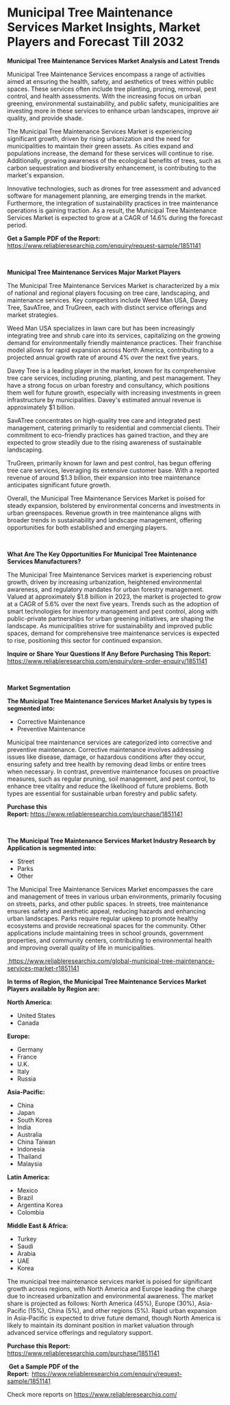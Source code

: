 <p><h1>Municipal Tree Maintenance Services Market Insights, Market Players and Forecast Till 2032</h1></p><p><strong>Municipal Tree Maintenance Services Market Analysis and Latest Trends</strong></p>
<p><p>Municipal Tree Maintenance Services encompass a range of activities aimed at ensuring the health, safety, and aesthetics of trees within public spaces. These services often include tree planting, pruning, removal, pest control, and health assessments. With the increasing focus on urban greening, environmental sustainability, and public safety, municipalities are investing more in these services to enhance urban landscapes, improve air quality, and provide shade.</p><p>The Municipal Tree Maintenance Services Market is experiencing significant growth, driven by rising urbanization and the need for municipalities to maintain their green assets. As cities expand and populations increase, the demand for these services will continue to rise. Additionally, growing awareness of the ecological benefits of trees, such as carbon sequestration and biodiversity enhancement, is contributing to the market's expansion.</p><p>Innovative technologies, such as drones for tree assessment and advanced software for management planning, are emerging trends in the market. Furthermore, the integration of sustainability practices in tree maintenance operations is gaining traction. As a result, the Municipal Tree Maintenance Services Market is expected to grow at a CAGR of 14.6% during the forecast period.</p></p>
<p><strong>Get a Sample PDF of the Report:&nbsp;</strong> <a href="https://www.reliableresearchiq.com/enquiry/request-sample/1851141?utm_campaign=3058&utm_medium=2&utm_source=Github&utm_content=ia&utm_term=26032025&utm_id=municipal-tree-maintenance-services">https://www.reliableresearchiq.com/enquiry/request-sample/1851141</a></p>
<p>&nbsp;</p>
<p><strong>Municipal Tree Maintenance Services Major Market Players</strong></p>
<p><p>The Municipal Tree Maintenance Services Market is characterized by a mix of national and regional players focusing on tree care, landscaping, and maintenance services. Key competitors include Weed Man USA, Davey Tree, SavATree, and TruGreen, each with distinct service offerings and market strategies.</p><p>Weed Man USA specializes in lawn care but has been increasingly integrating tree and shrub care into its services, capitalizing on the growing demand for environmentally friendly maintenance practices. Their franchise model allows for rapid expansion across North America, contributing to a projected annual growth rate of around 4% over the next five years.</p><p>Davey Tree is a leading player in the market, known for its comprehensive tree care services, including pruning, planting, and pest management. They have a strong focus on urban forestry and consultancy, which positions them well for future growth, especially with increasing investments in green infrastructure by municipalities. Davey's estimated annual revenue is approximately $1 billion.</p><p>SavATree concentrates on high-quality tree care and integrated pest management, catering primarily to residential and commercial clients. Their commitment to eco-friendly practices has gained traction, and they are expected to grow steadily due to the rising awareness of sustainable landscaping.</p><p>TruGreen, primarily known for lawn and pest control, has begun offering tree care services, leveraging its extensive customer base. With a reported revenue of around $1.3 billion, their expansion into tree maintenance anticipates significant future growth.</p><p>Overall, the Municipal Tree Maintenance Services Market is poised for steady expansion, bolstered by environmental concerns and investments in urban greenspaces. Revenue growth in tree maintenance aligns with broader trends in sustainability and landscape management, offering opportunities for both established and emerging players.</p></p>
<p>&nbsp;</p>
<p><strong>What Are The Key Opportunities For Municipal Tree Maintenance Services Manufacturers?</strong></p>
<p><p>The Municipal Tree Maintenance Services market is experiencing robust growth, driven by increasing urbanization, heightened environmental awareness, and regulatory mandates for urban forestry management. Valued at approximately $1.8 billion in 2023, the market is projected to grow at a CAGR of 5.6% over the next five years. Trends such as the adoption of smart technologies for inventory management and pest control, along with public-private partnerships for urban greening initiatives, are shaping the landscape. As municipalities strive for sustainability and improved public spaces, demand for comprehensive tree maintenance services is expected to rise, positioning this sector for continued expansion.</p></p>
<p><strong>Inquire or Share Your Questions If Any Before Purchasing This Report:</strong> <a href="https://www.reliableresearchiq.com/enquiry/pre-order-enquiry/1851141?utm_campaign=3058&utm_medium=2&utm_source=Github&utm_content=ia&utm_term=26032025&utm_id=municipal-tree-maintenance-services">https://www.reliableresearchiq.com/enquiry/pre-order-enquiry/1851141</a></p>
<p>&nbsp;</p>
<p><strong>Market Segmentation</strong></p>
<p><strong>The Municipal Tree Maintenance Services Market Analysis by types is segmented into:</strong></p>
<p><ul><li>Corrective Maintenance</li><li>Preventive Maintenance</li></ul></p>
<p><p>Municipal tree maintenance services are categorized into corrective and preventive maintenance. Corrective maintenance involves addressing issues like disease, damage, or hazardous conditions after they occur, ensuring safety and tree health by removing dead limbs or entire trees when necessary. In contrast, preventive maintenance focuses on proactive measures, such as regular pruning, soil management, and pest control, to enhance tree vitality and reduce the likelihood of future problems. Both types are essential for sustainable urban forestry and public safety.</p></p>
<p><strong>Purchase this Report:&nbsp;</strong><a href="https://www.reliableresearchiq.com/purchase/1851141?utm_campaign=3058&utm_medium=2&utm_source=Github&utm_content=ia&utm_term=26032025&utm_id=municipal-tree-maintenance-services">https://www.reliableresearchiq.com/purchase/1851141</a></p>
<p>&nbsp;</p>
<p><strong>The Municipal Tree Maintenance Services Market Industry Research by Application is segmented into:</strong></p>
<p><ul><li>Street</li><li>Parks</li><li>Other</li></ul></p>
<p><p>The Municipal Tree Maintenance Services Market encompasses the care and management of trees in various urban environments, primarily focusing on streets, parks, and other public spaces. In streets, tree maintenance ensures safety and aesthetic appeal, reducing hazards and enhancing urban landscapes. Parks require regular upkeep to promote healthy ecosystems and provide recreational spaces for the community. Other applications include maintaining trees in school grounds, government properties, and community centers, contributing to environmental health and improving overall quality of life in municipalities.</p></p>
<p><a href="https://www.reliableresearchiq.com/global-municipal-tree-maintenance-services-market-r1851141?utm_campaign=3058&utm_medium=2&utm_source=Github&utm_content=ia&utm_term=26032025&utm_id=municipal-tree-maintenance-services">&nbsp;https://www.reliableresearchiq.com/global-municipal-tree-maintenance-services-market-r1851141</a></p>
<p><strong>In terms of Region, the Municipal Tree Maintenance Services Market Players available by Region are:</strong></p>
<p>
    <p> <strong> North America: </strong>
        <ul>
            <li>United States</li>
            <li>Canada</li>
        </ul>
        </p> 
    <p> <strong> Europe: </strong>
        <ul>
            <li>Germany</li>
            <li>France</li>
            <li>U.K.</li>
            <li>Italy</li>
            <li>Russia</li>
        </ul>
        </p> 
    <p> <strong> Asia-Pacific: </strong>
        <ul>
            <li>China</li>
            <li>Japan</li>
            <li>South Korea</li>
            <li>India</li>
            <li>Australia</li>
            <li>China Taiwan</li>
            <li>Indonesia</li>
            <li>Thailand</li>
            <li>Malaysia</li>
        </ul>
        </p> 
    <p> <strong> Latin America: </strong>
        <ul>
            <li>Mexico</li>
            <li>Brazil</li>
            <li>Argentina Korea</li>
            <li>Colombia</li>
        </ul>
        </p> 
    <p> <strong> Middle East & Africa: </strong>
        <ul>
            <li>Turkey</li>
            <li>Saudi</li>
            <li>Arabia</li>
            <li>UAE</li>
            <li>Korea</li>
        </ul>
    </p>
    </p>
<p><p>The municipal tree maintenance services market is poised for significant growth across regions, with North America and Europe leading the charge due to increased urbanization and environmental awareness. The market share is projected as follows: North America (45%), Europe (30%), Asia-Pacific (15%), China (5%), and other regions (5%). Rapid urban expansion in Asia-Pacific is expected to drive future demand, though North America is likely to maintain its dominant position in market valuation through advanced service offerings and regulatory support.</p></p>
<p><strong>Purchase this Report: </strong><a href="https://www.reliableresearchiq.com/purchase/1851141?utm_campaign=3058&utm_medium=2&utm_source=Github&utm_content=ia&utm_term=26032025&utm_id=municipal-tree-maintenance-services">https://www.reliableresearchiq.com/purchase/1851141</a></p>
<p>&nbsp;<strong>Get a Sample PDF of the Report:&nbsp;&nbsp;</strong><a href="https://www.reliableresearchiq.com/enquiry/request-sample/1851141?utm_campaign=3058&utm_medium=2&utm_source=Github&utm_content=ia&utm_term=26032025&utm_id=municipal-tree-maintenance-services">https://www.reliableresearchiq.com/enquiry/request-sample/1851141</a></p>
<p><strong></strong></p>
<p>Check more reports on <a href="https://www.reliableresearchiq.com/?utm_campaign=3058&utm_medium=2&utm_source=Github&utm_content=ia&utm_term=26032025&utm_id=municipal-tree-maintenance-services">https://www.reliableresearchiq.com/</a></p>